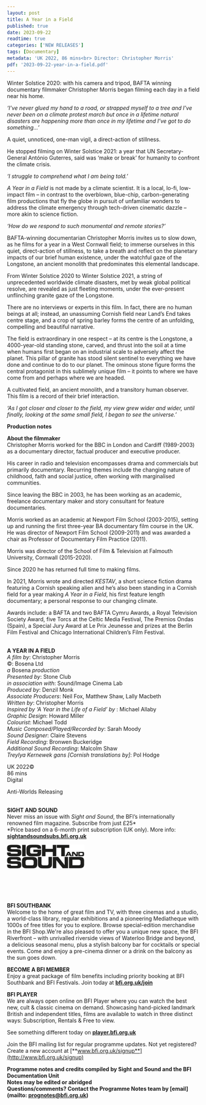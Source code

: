```yaml
---
layout: post
title: A Year in a Field
published: true
date: 2023-09-22
readtime: true
categories: ['NEW RELEASES']
tags: [Documentary]
metadata: 'UK 2022, 86 mins<br> Director: Christopher Morris'
pdf: '2023-09-22-year-in-a-field.pdf'
---
```


Winter Solstice 2020: with his camera and tripod, BAFTA winning documentary filmmaker Christopher Morris began filming each day in a field near his home.

_‘I’ve never glued my hand to a road, or strapped myself to a tree and I’ve never been on a climate protest march but once in a lifetime natural disasters are happening more than once in my lifetime and I’ve got to do something...’_

A quiet, unnoticed, one-man vigil, a direct-action of stillness.

He stopped filming on Winter Solstice 2021: a year that UN Secretary-General António Guterres, said was ‘make or break’ for humanity to confront the climate crisis.

_‘I struggle to comprehend what I am being told.’_

_A Year in a Field_ is not made by a climate scientist. It is a local, lo-fi, low-impact film – in contrast to the overblown, blue-chip, carbon-generating film productions that fly the globe in pursuit of unfamiliar wonders to address the climate emergency through tech-driven cinematic dazzle – more akin to science fiction.

_‘How do we respond to such monumental and remote stories?’_

BAFTA-winning documentarian Christopher Morris invites us to slow down, as he films for a year in a West Cornwall field; to immerse ourselves in this quiet, direct-action of stillness, to take a breath and reflect on the planetary impacts of our brief human existence, under the watchful gaze of the Longstone, an ancient monolith that predominates this elemental landscape.

From Winter Solstice 2020 to Winter Solstice 2021, a string of unprecedented worldwide climate disasters, met by weak global political resolve, are revealed as just fleeting moments, under the ever-present unflinching granite gaze of the Longstone.

There are no interviews or experts in this film. In fact, there are no human beings at all; instead, an unassuming Cornish field near Land’s End takes centre stage, and a crop of spring barley forms the centre of an unfolding, compelling and beautiful narrative.

The field is extraordinary in one respect – at its centre is the Longstone, a 4000-year-old standing stone, carved, and thrust into the soil at a time when humans first began on an industrial scale to adversely affect the planet. This pillar of granite has stood silent sentinel to everything we have done and continue to do to our planet. The ominous stone figure forms the central protagonist in this sublimely unique film – it points to where we have come from and perhaps where we are headed.

A cultivated field, an ancient monolith, and a transitory human observer. This film is a record of their brief interaction.

_‘As I got closer and closer to the field, my view grew wider and wider, until finally, looking at the same small field, I began to see the universe.’_

**Production notes**

**About the filmmaker**  
Christopher Morris worked for the BBC in London and Cardiff (1989-2003) as a documentary director, factual producer and executive producer.

His career in radio and television encompasses drama and commercials but primarily documentary. Recurring themes include the changing nature of childhood, faith and social justice, often working with marginalised communities.

Since leaving the BBC in 2003, he has been working as an academic, freelance documentary maker and story consultant for feature documentaries.

Morris worked as an academic at Newport Film School (2003-2015), setting up and running the first three-year BA documentary film course in the UK. He was director of Newport Film School (2009-2011) and was awarded a chair as Professor of Documentary Film Practice (2011).

Morris was director of the School of Film & Television at Falmouth University, Cornwall (2015-2020).

Since 2020 he has returned full time to making films.

In 2021, Morris wrote and directed _KESTAV_, a short science fiction drama featuring a Cornish speaking alien and he’s also been standing in a Cornish field for a year making _A Year in a Field_, his first feature length documentary; a personal response to our changing climate.

Awards include: a BAFTA and two BAFTA Cymru Awards, a Royal Television Society Award, five Torcs at the Celtic Media Festival, The Premios Ondas (Spain), a Special Jury Award at Le Prix Jeunesse and prizes at the Berlin Film Festival and Chicago International Children’s Film Festival.
<br><br>

**A YEAR IN A FIELD**  
_A film by_: Christopher Morris  
©: Bosena Ltd  
_a_ Bosena _production_  
_Presented by_: Stone Club  
_in association with_: Sound/Image Cinema Lab  
_Produced by_: Denzil Monk  
_Associate Producers_: Neil Fox, Matthew Shaw, Lally Macbeth  
_Written by_: Christopher Morris  
_Inspired by ‘A Year in the Life of a Field’ by_ :  Michael Allaby  
_Graphic Design_: Howard Miller  
_Colourist_: Michael Todd  
_Music Composed/Played/Recorded by_:  Sarah Moody  
_Sound Designer_: Claire Stevens  
_Field Recording_: Bronwen Buckeridge  
_Additional Sound Recording_: Malcolm Shaw  
_Treylya Kernewek gans [Cornish translations by]_: Pol Hodge

UK 2022©  
86 mins  
Digital

Anti-Worlds Releasing
<br><br>

**SIGHT AND SOUND**<br>
Never miss an issue with _Sight and Sound_, the BFI’s internationally renowned film magazine. Subscribe from just £25*<br>
*Price based on a 6-month print subscription (UK only). More info: [**sightandsoundsubs.bfi.org.uk**](https://sightandsoundsubs.bfi.org.uk/subscribe)

<img style="float: left;" src="/img/sight-and-sound.jpg" width="40%" height="40%"><br><br><br><br><br><br><br><br>

**BFI SOUTHBANK**  
Welcome to the home of great film and TV, with three cinemas and a studio, a world-class library, regular exhibitions and a pioneering Mediatheque with 1000s of free titles for you to explore. Browse special-edition merchandise in the BFI Shop.We&#39;re also pleased to offer you a unique new space, the BFI Riverfront – with unrivalled riverside views of Waterloo Bridge and beyond, a delicious seasonal menu, plus a stylish balcony bar for cocktails or special events. Come and enjoy a pre-cinema dinner or a drink on the balcony as the sun goes down.  

**BECOME A BFI MEMBER**  
Enjoy a great package of film benefits including priority booking at BFI Southbank and BFI Festivals. Join today at [**bfi.org.uk/join**](http://www.bfi.org.uk/join)  

**BFI PLAYER**  
 We are always open online on BFI Player where you can watch the best new, cult &amp; classic cinema on demand. Showcasing hand-picked landmark British and independent titles, films are available to watch in three distinct ways: Subscription, Rentals &amp; Free to view.  

See something different today on [**player.bfi.org.uk**](https://player.bfi.org.uk)  

Join the BFI mailing list for regular programme updates. Not yet registered? Create a new account at [**www.bfi.org.uk/signup**](http://www.bfi.org.uk/signup)

**Programme notes and credits compiled by Sight and Sound and the BFI Documentation Unit  
Notes may be edited or abridged  
Questions/comments? Contact the Programme Notes team by [email](mailto: prognotes@bfi.org.uk)**

<!--stackedit_data:
eyJoaXN0b3J5IjpbLTExOTAwNTMxNF19
-->

